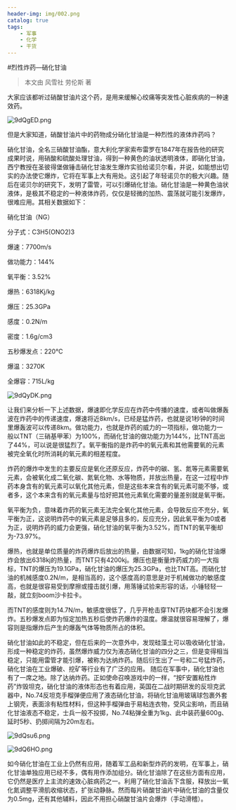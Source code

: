 ```yaml
---
header-img: img/002.png
catalog: true
tags:
    - 军事
    - 化学
    - 干货
---
```


#烈性炸药—硝化甘油
> 本文由 风雪社 劳伦斯 著

大家应该都听过硝酸甘油片这个药，是用来缓解心绞痛等突发性心脏疾病的一种速效药。

![9dQgED.png](https://s1.ax1x.com/2018/02/25/9dQgED.png)

但是大家知道，硝酸甘油片中的药物成分硝化甘油是一种烈性的液体炸药吗？

硝化甘油，全名三硝酸甘油酯，意大利化学家索布雷罗在1847年在报告他的研究成果时说，用硝酸和硫酸处理甘油，得到一种黄色的油状透明液体，即硝化甘油，西宁教授在圣彼得堡做锤击硝化甘油发生爆炸实验给诺贝尔看，并说，如能想出切实的办法使它爆炸，它将在军事上大有用处。这引起了年轻诺贝尔的极大兴趣。随后在诺贝尔的研究下，发明了雷管，可以引爆硝化甘油。硝化甘油是一种黄色油状液体，是极其不稳定的一种液体炸药，仅仅是轻微的加热、震荡就可能引发爆炸，很难应用。其相关数据如下：

硝化甘油（NG）
	
分子式：C3H5(ONO2)3
	
爆速：7700m/s
	
做功能力：144%
	
氧平衡：3.52%
	
爆热：6318Kj/kg	

爆压：25.3GPa
	
感度：0.2N/m
	
密度：1.6g/cm3
	
五秒爆发点：220℃
	
爆温：3270K

全爆容：715L/kg	

![9dQyDK.png](https://s1.ax1x.com/2018/02/25/9dQyDK.png)

让我们来分析一下上述数据，爆速即化学反应在炸药中传播的速度，或者叫做爆轰波在炸药中的传递速度，爆速将近8km/s，已经是猛炸药，也就是说1秒钟的时间里爆轰波可以传递8km。做功能力，也就是炸药的威力的一项指标，做功能力一般以TNT（三硝基甲苯）为100%，而硝化甘油的做功能力为144%，比TNT高出了44%，可以说是很猛烈了。氧平衡指的是炸药中的氧元素和其他需要氧的元素被完全氧化时所消耗的氧元素的相差程度。

炸药的爆炸中发生的主要反应是氧化还原反应，炸药中的碳、氢、氮等元素需要氧元素，会被氧化成二氧化碳、氮氧化物、水等物质，并放出热量，在这一过程中炸药本身含有的氧元素可以氧化其他元素，但是这些本来含有的氧元素可能不够，或者多，这个本来含有的氧元素量与恰好把其他元素氧化需要的量差别就是氧平衡。

氧平衡为负，意味着炸药的氧元素无法完全氧化其他元素，会导致反应不充分，氧平衡为正，这说明炸药中的氧元素是足够且多的，反应充分，因此氧平衡为0或者为正，说明炸药的威力会更强，硝化甘油的氧平衡为3.52%，而TNT的氧平衡却为-73.97%。

爆热，也就是单位质量的炸药爆炸后放出的热量，由数据可知，1kg的硝化甘油爆炸会放出6318kj的热量，而TNT只有4200kj。爆压也是衡量炸药威力的一大指标，TNT的爆压为19.1GPa，硝化甘油的爆压为25.3GPa，也比TNT高。而硝化甘油的机械感度0.2N/m，是相当高的，这个感度高的意思是对于机械做功的敏感度高，也就是很容易受到摩擦或撞击就引爆，用落锤试验来形容的话，小锤轻轻一敲，就立刻boom沙卡拉卡。

而TNT的感度则为14.7N/m，敏感度很低了，几乎开枪击穿TNT药块都不会引发爆炸。五秒爆发点即为恒定加热五秒后使炸药爆炸的温度。爆温就很容易理解了，爆容则是指爆炸后产生的爆轰气体等物质所占的体积。

硝化甘油如此的不稳定，但在后来的一次意外中，发现硅藻土可以吸收硝化甘油，形成一种稳定的炸药，虽然爆炸威力仅为液态硝化甘油的四分之三，但是变得相当稳定，只能用雷管才能引爆，被称为达纳炸药。随后衍生出了一号和二号猛炸药，硝化甘油在工业爆破、挖矿等行业有了广泛的应用。
随后在军事中，硝化甘油也有了一席之地。除了达纳炸药。正如使命召唤游戏中的一样，“按F安置粘性炸药”炸毁坦克，硝化甘油的液体形态也有着应用，英国在二战时期研发的反坦克武器中，No.74反坦克手榴弹便应用了液态硝化甘油，将硝化甘油用玻璃球包裹外套上钢壳，表面涂有粘性材料，但这种手榴弹由于易粘连衣物，受风尘影响，而且硝化甘油液态不稳定，士兵一般不投掷，No.74粘弹全重为1kg、此中装药量600g、延时5秒、扔掷间隔为20m左右。

![9dQsu6.png](https://s1.ax1x.com/2018/02/25/9dQsu6.png)

![9dQ6HO.png](https://s1.ax1x.com/2018/02/25/9dQ6HO.png)

如今硝化甘油在工业上仍然有应用，随着军工品和新型炸药的发明，在军事上，硝化甘油单独应用已经不多，偶有用作添加组分。硝化甘油除了在这些方面有应用，它仍然是医疗上主流的速效心脏病药之一。利用了硝化甘油舌下含服，释放出一氧化氮调整平滑肌收缩状态，扩张动静脉。然而每片硝酸甘油片中硝化甘油的含量仅为0.5mg，还有其他辅料，因此不用担心硝酸甘油片会爆炸（手动滑稽）。